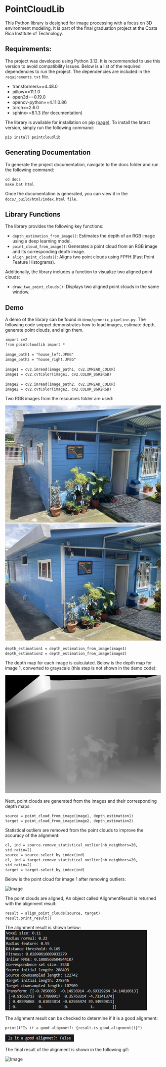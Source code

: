 # PointCloudLib

This Python library is designed for image processing with a focus on 3D environment modeling. It is part of the final graduation project at the Costa Rica Institute of Technology.

## Requirements:

The project was developed using Python 3.12. It is recommended to use this version to avoid compatibility issues. Below is a list of the required dependencies to run the project. The dependencies are included in the `requirements.txt` file.

- transformers==4.48.0
- pillow==11.1.0
- open3d==0.19.0
- opencv-python==4.11.0.86
- torch==2.6.0
- sphinx==8.1.3 (for documentation)

The library is available for installation on pip [(page)](https://pypi.org/project/pointcloudlib/0.1/). To install the latest version, simply run the following command:


```
pip install pointcloudlib
```


## Generating Documentation

To generate the project documentation, navigate to the docs folder and run the following command:

```
cd docs
make.bat html
```

Once the documentation is generated, you can view it in the `docs/_build/html/index.html file.`

## Library Functions

The library provides the following key functions:
- `depth_estimation_from_image()`: Estimates the depth of an RGB image using a deep learning model.
- `point_cloud_from_image()`:  Generates a point cloud from an RGB image and its corresponding depth image.
- `align_point_clouds()`: Aligns two point clouds using FPFH (Fast Point Feature Histograms).

Additionally, the library includes a function to visualize two aligned point clouds:
- `draw_two_point_clouds()`: Displays two aligned point clouds in the same window.


## Demo

A demo of the library can be found in `demo/generic_pipeline.py`. The following code snippet demonstrates how to load images, estimate depth, generate point clouds, and align them.


```
import cv2
from pointcloudlib import *

image_path1 = "house_left.JPEG"
image_path2 = "house_right.JPEG"

image1 = cv2.imread(image_path1, cv2.IMREAD_COLOR)
image1 = cv2.cvtColor(image1, cv2.COLOR_BGR2RGB)

image2 = cv2.imread(image_path2, cv2.IMREAD_COLOR)
image2 = cv2.cvtColor(image2, cv2.COLOR_BGR2RGB)
```

Two RGB images from the resources folder are used:

![Image](https://raw.githubusercontent.com/Yorbre25/ImageBased3DPointCloudLibrary/refs/heads/Develop/resources/house_right.JPEG?token=GHSAT0AAAAAAC4WJBKJSVASLZSLTJUIQO3WZ5KI4EA)
![Image](https://raw.githubusercontent.com/Yorbre25/ImageBased3DPointCloudLibrary/refs/heads/Develop/resources/house_left.JPEG?token=GHSAT0AAAAAAC4WJBKJKMDTJCLODVBZ5YF2Z5KI4LA)

```
depth_estimation1 = depth_estimation_from_image(image1)
depth_estimation2 = depth_estimation_from_image(image2)
```

The depth map for each image is calculated. Below is the depth map for image 1, converted to grayscale (this step is not shown in the demo code):

![Image](https://raw.githubusercontent.com/Yorbre25/ImageBased3DPointCloudLibrary/refs/heads/Develop/resources/house_left_depth.png?token=GHSAT0AAAAAAC4WJBKI4BZ3RF6LC2QHTAJYZ5KI5GQ)


Next, point clouds are generated from the images and their corresponding depth maps:
```
source = point_cloud_from_image(image1, depth_estimation1)
target = point_cloud_from_image(image2, depth_estimation2)
```

Statistical outliers are removed from the point clouds to improve the accuracy of the alignment:

```
cl, ind = source.remove_statistical_outlier(nb_neighbors=20, std_ratio=2)
source = source.select_by_index(ind)
cl, ind = target.remove_statistical_outlier(nb_neighbors=20, std_ratio=2)
target = target.select_by_index(ind)
```
Below is the point cloud for image 1 after removing outliers:

![Image](https://raw.githubusercontent.com/Yorbre25/ImageBased3DPointCloudLibrary/refs/heads/Develop/resources/house_left_pcd.gif?token=GHSAT0AAAAAAC4WJBKJK6WLULNNSTAMOUREZ5KI5RA)

The point clouds are aligned, An object called AlignmentResult is returned with the alignment result:
```
result = align_point_clouds(source, target)
result.print_result()
```

The alignment result is shown below:
![Image](https://raw.githubusercontent.com/Yorbre25/ImageBased3DPointCloudLibrary/refs/heads/Develop/resources/alignment_result.png?token=GHSAT0AAAAAAC4WJBKIPRJMV5K43EVSKWAKZ5KI54Q)

The alignment result can be checked to determine if it is a good alignment:

```
print(f"Is it a good aligmnet?: {result.is_good_alignment()}")
```
![Image](https://raw.githubusercontent.com/Yorbre25/ImageBased3DPointCloudLibrary/refs/heads/Develop/resources/is_good_alignment.png?token=GHSAT0AAAAAAC4WJBKIQA54EQSAHLX2ZCEUZ5KI6GA)



The final result of the alignment is shown in the following gif:

![Image](https://raw.githubusercontent.com/Yorbre25/ImageBased3DPointCloudLibrary/refs/heads/Develop/resources/house_alignment.gif?token=GHSAT0AAAAAAC4WJBKJ4DTNXGIN5PDTRLDGZ5KI53Q)


